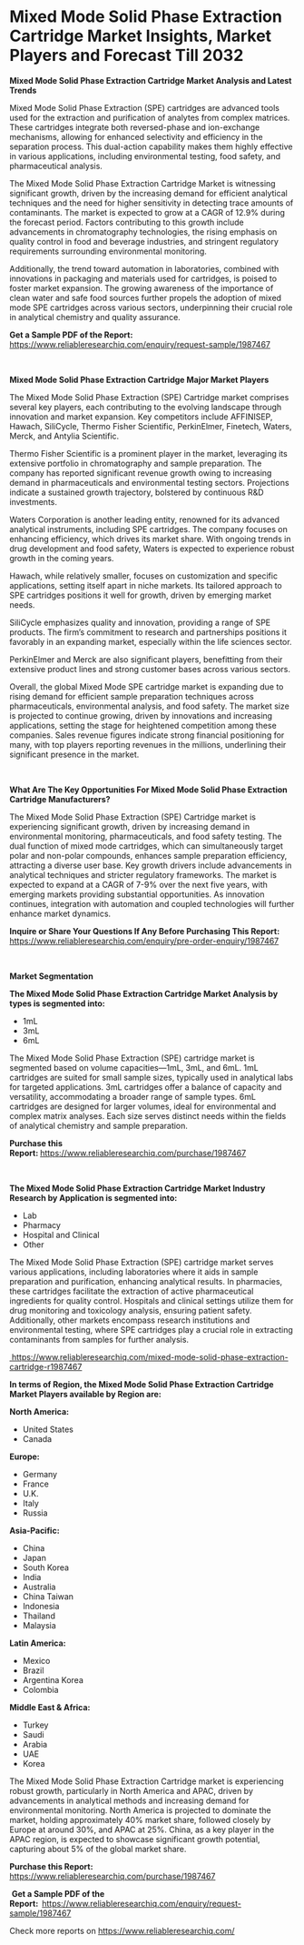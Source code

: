 <p><h1>Mixed Mode Solid Phase Extraction Cartridge Market Insights, Market Players and Forecast Till 2032</h1></p><p><strong>Mixed Mode Solid Phase Extraction Cartridge Market Analysis and Latest Trends</strong></p>
<p><p>Mixed Mode Solid Phase Extraction (SPE) cartridges are advanced tools used for the extraction and purification of analytes from complex matrices. These cartridges integrate both reversed-phase and ion-exchange mechanisms, allowing for enhanced selectivity and efficiency in the separation process. This dual-action capability makes them highly effective in various applications, including environmental testing, food safety, and pharmaceutical analysis.</p><p>The Mixed Mode Solid Phase Extraction Cartridge Market is witnessing significant growth, driven by the increasing demand for efficient analytical techniques and the need for higher sensitivity in detecting trace amounts of contaminants. The market is expected to grow at a CAGR of 12.9% during the forecast period. Factors contributing to this growth include advancements in chromatography technologies, the rising emphasis on quality control in food and beverage industries, and stringent regulatory requirements surrounding environmental monitoring. </p><p>Additionally, the trend toward automation in laboratories, combined with innovations in packaging and materials used for cartridges, is poised to foster market expansion. The growing awareness of the importance of clean water and safe food sources further propels the adoption of mixed mode SPE cartridges across various sectors, underpinning their crucial role in analytical chemistry and quality assurance.</p></p>
<p><strong>Get a Sample PDF of the Report:&nbsp;</strong> <a href="https://www.reliableresearchiq.com/enquiry/request-sample/1987467?utm_campaign=2335&utm_medium=2&utm_source=Github&utm_content=ia&utm_term=05032025&utm_id=mixed-mode-solid-phase-extraction-cartridge">https://www.reliableresearchiq.com/enquiry/request-sample/1987467</a></p>
<p>&nbsp;</p>
<p><strong>Mixed Mode Solid Phase Extraction Cartridge Major Market Players</strong></p>
<p><p>The Mixed Mode Solid Phase Extraction (SPE) Cartridge market comprises several key players, each contributing to the evolving landscape through innovation and market expansion. Key competitors include AFFINISEP, Hawach, SiliCycle, Thermo Fisher Scientific, PerkinElmer, Finetech, Waters, Merck, and Antylia Scientific.</p><p>Thermo Fisher Scientific is a prominent player in the market, leveraging its extensive portfolio in chromatography and sample preparation. The company has reported significant revenue growth owing to increasing demand in pharmaceuticals and environmental testing sectors. Projections indicate a sustained growth trajectory, bolstered by continuous R&D investments.</p><p>Waters Corporation is another leading entity, renowned for its advanced analytical instruments, including SPE cartridges. The company focuses on enhancing efficiency, which drives its market share. With ongoing trends in drug development and food safety, Waters is expected to experience robust growth in the coming years.</p><p>Hawach, while relatively smaller, focuses on customization and specific applications, setting itself apart in niche markets. Its tailored approach to SPE cartridges positions it well for growth, driven by emerging market needs.</p><p>SiliCycle emphasizes quality and innovation, providing a range of SPE products. The firm’s commitment to research and partnerships positions it favorably in an expanding market, especially within the life sciences sector.</p><p>PerkinElmer and Merck are also significant players, benefitting from their extensive product lines and strong customer bases across various sectors. </p><p>Overall, the global Mixed Mode SPE cartridge market is expanding due to rising demand for efficient sample preparation techniques across pharmaceuticals, environmental analysis, and food safety. The market size is projected to continue growing, driven by innovations and increasing applications, setting the stage for heightened competition among these companies. Sales revenue figures indicate strong financial positioning for many, with top players reporting revenues in the millions, underlining their significant presence in the market.</p></p>
<p>&nbsp;</p>
<p><strong>What Are The Key Opportunities For Mixed Mode Solid Phase Extraction Cartridge Manufacturers?</strong></p>
<p><p>The Mixed Mode Solid Phase Extraction (SPE) Cartridge market is experiencing significant growth, driven by increasing demand in environmental monitoring, pharmaceuticals, and food safety testing. The dual function of mixed mode cartridges, which can simultaneously target polar and non-polar compounds, enhances sample preparation efficiency, attracting a diverse user base. Key growth drivers include advancements in analytical techniques and stricter regulatory frameworks. The market is expected to expand at a CAGR of 7-9% over the next five years, with emerging markets providing substantial opportunities. As innovation continues, integration with automation and coupled technologies will further enhance market dynamics.</p></p>
<p><strong>Inquire or Share Your Questions If Any Before Purchasing This Report:</strong> <a href="https://www.reliableresearchiq.com/enquiry/pre-order-enquiry/1987467?utm_campaign=2335&utm_medium=2&utm_source=Github&utm_content=ia&utm_term=05032025&utm_id=mixed-mode-solid-phase-extraction-cartridge">https://www.reliableresearchiq.com/enquiry/pre-order-enquiry/1987467</a></p>
<p>&nbsp;</p>
<p><strong>Market Segmentation</strong></p>
<p><strong>The Mixed Mode Solid Phase Extraction Cartridge Market Analysis by types is segmented into:</strong></p>
<p><ul><li>1mL</li><li>3mL</li><li>6mL</li></ul></p>
<p><p>The Mixed Mode Solid Phase Extraction (SPE) cartridge market is segmented based on volume capacities—1mL, 3mL, and 6mL. 1mL cartridges are suited for small sample sizes, typically used in analytical labs for targeted applications. 3mL cartridges offer a balance of capacity and versatility, accommodating a broader range of sample types. 6mL cartridges are designed for larger volumes, ideal for environmental and complex matrix analyses. Each size serves distinct needs within the fields of analytical chemistry and sample preparation.</p></p>
<p><strong>Purchase this Report:&nbsp;</strong><a href="https://www.reliableresearchiq.com/purchase/1987467?utm_campaign=2335&utm_medium=2&utm_source=Github&utm_content=ia&utm_term=05032025&utm_id=mixed-mode-solid-phase-extraction-cartridge">https://www.reliableresearchiq.com/purchase/1987467</a></p>
<p>&nbsp;</p>
<p><strong>The Mixed Mode Solid Phase Extraction Cartridge Market Industry Research by Application is segmented into:</strong></p>
<p><ul><li>Lab</li><li>Pharmacy</li><li>Hospital and Clinical</li><li>Other</li></ul></p>
<p><p>The Mixed Mode Solid Phase Extraction (SPE) cartridge market serves various applications, including laboratories where it aids in sample preparation and purification, enhancing analytical results. In pharmacies, these cartridges facilitate the extraction of active pharmaceutical ingredients for quality control. Hospitals and clinical settings utilize them for drug monitoring and toxicology analysis, ensuring patient safety. Additionally, other markets encompass research institutions and environmental testing, where SPE cartridges play a crucial role in extracting contaminants from samples for further analysis.</p></p>
<p><a href="https://www.reliableresearchiq.com/mixed-mode-solid-phase-extraction-cartridge-r1987467?utm_campaign=2335&utm_medium=2&utm_source=Github&utm_content=ia&utm_term=05032025&utm_id=mixed-mode-solid-phase-extraction-cartridge">&nbsp;https://www.reliableresearchiq.com/mixed-mode-solid-phase-extraction-cartridge-r1987467</a></p>
<p><strong>In terms of Region, the Mixed Mode Solid Phase Extraction Cartridge Market Players available by Region are:</strong></p>
<p>
    <p> <strong> North America: </strong>
        <ul>
            <li>United States</li>
            <li>Canada</li>
        </ul>
        </p> 
    <p> <strong> Europe: </strong>
        <ul>
            <li>Germany</li>
            <li>France</li>
            <li>U.K.</li>
            <li>Italy</li>
            <li>Russia</li>
        </ul>
        </p> 
    <p> <strong> Asia-Pacific: </strong>
        <ul>
            <li>China</li>
            <li>Japan</li>
            <li>South Korea</li>
            <li>India</li>
            <li>Australia</li>
            <li>China Taiwan</li>
            <li>Indonesia</li>
            <li>Thailand</li>
            <li>Malaysia</li>
        </ul>
        </p> 
    <p> <strong> Latin America: </strong>
        <ul>
            <li>Mexico</li>
            <li>Brazil</li>
            <li>Argentina Korea</li>
            <li>Colombia</li>
        </ul>
        </p> 
    <p> <strong> Middle East & Africa: </strong>
        <ul>
            <li>Turkey</li>
            <li>Saudi</li>
            <li>Arabia</li>
            <li>UAE</li>
            <li>Korea</li>
        </ul>
    </p>
    </p>
<p><p>The Mixed Mode Solid Phase Extraction Cartridge market is experiencing robust growth, particularly in North America and APAC, driven by advancements in analytical methods and increasing demand for environmental monitoring. North America is projected to dominate the market, holding approximately 40% market share, followed closely by Europe at around 30%, and APAC at 25%. China, as a key player in the APAC region, is expected to showcase significant growth potential, capturing about 5% of the global market share.</p></p>
<p><strong>Purchase this Report: </strong><a href="https://www.reliableresearchiq.com/purchase/1987467?utm_campaign=2335&utm_medium=2&utm_source=Github&utm_content=ia&utm_term=05032025&utm_id=mixed-mode-solid-phase-extraction-cartridge">https://www.reliableresearchiq.com/purchase/1987467</a></p>
<p>&nbsp;<strong>Get a Sample PDF of the Report:&nbsp;&nbsp;</strong><a href="https://www.reliableresearchiq.com/enquiry/request-sample/1987467?utm_campaign=2335&utm_medium=2&utm_source=Github&utm_content=ia&utm_term=05032025&utm_id=mixed-mode-solid-phase-extraction-cartridge">https://www.reliableresearchiq.com/enquiry/request-sample/1987467</a></p>
<p><strong></strong></p>
<p>Check more reports on <a href="https://www.reliableresearchiq.com/?utm_campaign=2335&utm_medium=2&utm_source=Github&utm_content=ia&utm_term=05032025&utm_id=mixed-mode-solid-phase-extraction-cartridge">https://www.reliableresearchiq.com/</a></p>